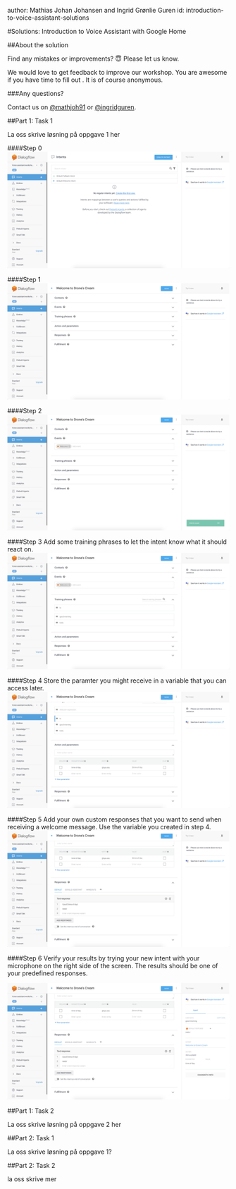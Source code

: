 author: Mathias Johan Johansen and Ingrid Grønlie Guren 
id: introduction-to-voice-assistant-solutions

<a name="solutions:introductiontovoiceassistantwithgooglehome"></a>

#Solutions: Introduction to Voice Assistant with Google Home

<a name="aboutthesolution"></a>

##About the solution

Find any mistakes or improvements? 😇 Please let us know.

We would love to get feedback to improve our workshop. You are awesome if you have time to fill out . It is of course anonymous.

<a name="anyquestions?"></a>

###Any questions?

Contact us on [@mathjoh91](https://twitter.com/mathjoh91) or [@ingridguren](https://twitter.com/ingridguren).

<a name="part1:task1"></a>

##Part 1: Task 1

La oss skrive løsning på oppgave 1 her

<a name="step0"></a>

####Step 0
![Step 0](images/p1t1-0.png)

<a name="step1"></a>

####Step 1
![Step 1](images/p1t1-1.png)

<a name="step2"></a>

####Step 2
![Step 2](images/p1t1-2.png)

<a name="step3"></a>

####Step 3
Add some training phrases to let the intent know what it should react on. 
![Step 3](images/p1t1-3.png)

<a name="step4"></a>

####Step 4
Store the paramter you might receive in a variable that you can access later. 
![Step 4](images/p1t1-4.png)

<a name="step5"></a>

####Step 5
Add your own custom responses that you want to send when receiving a welcome message. Use the variable you created in step 4. 
![Step 5](images/p1t1-5.png)

<a name="step6"></a>

####Step 6
Verify your results by trying your new intent with your microphone on the right side of the screen. The results should be one of your predefined responses.  

![Step 6](images/p1t1-6.png)

<a name="part1:task2"></a>

##Part 1: Task 2

La oss skrive løsning på oppgave 2 her


<a name="part2:task1"></a>

##Part 2: Task 1

La oss skrive løsning på oppgave 1?

<a name="part2:task2"></a>

##Part 2: Task 2

la oss skrive mer 


